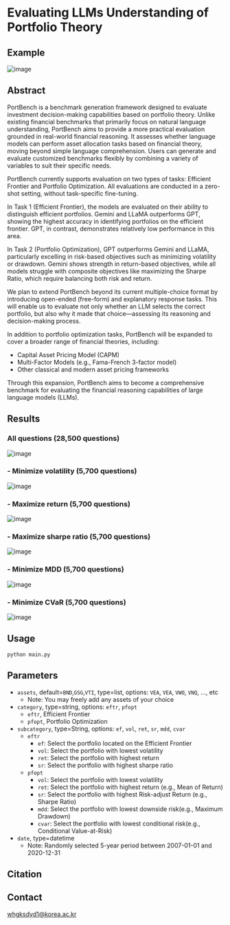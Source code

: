 # Evaluating LLMs Understanding of Portfolio Theory

## Example
![image](https://github.com/user-attachments/assets/ef894538-2b9f-4c97-93c1-77599efe40dc)

## Abstract
PortBench is a benchmark generation framework designed to evaluate investment decision-making capabilities based on portfolio theory.
Unlike existing financial benchmarks that primarily focus on natural language understanding, PortBench aims to provide a more practical evaluation grounded in real-world financial reasoning.
It assesses whether language models can perform asset allocation tasks based on financial theory, moving beyond simple language comprehension.
Users can generate and evaluate customized benchmarks flexibly by combining a variety of variables to suit their specific needs.

PortBench currently supports evaluation on two types of tasks: Efficient Frontier and Portfolio Optimization.
All evaluations are conducted in a zero-shot setting, without task-specific fine-tuning.

In Task 1 (Efficient Frontier), the models are evaluated on their ability to distinguish efficient portfolios.
Gemini and LLaMA outperforms GPT, showing the highest accuracy in identifying portfolios on the efficient frontier.
GPT, in contrast, demonstrates relatively low performance in this area.

In Task 2 (Portfolio Optimization), GPT outperforms Gemini and LLaMA, particularly excelling in risk-based objectives such as minimizing volatility or drawdown.
Gemini shows strength in return-based objectives, while all models struggle with composite objectives like maximizing the Sharpe Ratio, which require balancing both risk and return.

We plan to extend PortBench beyond its current multiple-choice format by introducing open-ended (free-form) and explanatory response tasks.
This will enable us to evaluate not only whether an LLM selects the correct portfolio, but also why it made that choice—assessing its reasoning and decision-making process.

In addition to portfolio optimization tasks, PortBench will be expanded to cover a broader range of financial theories, including:

- Capital Asset Pricing Model (CAPM)
- Multi-Factor Models (e.g., Fama-French 3-factor model)
- Other classical and modern asset pricing frameworks

Through this expansion, PortBench aims to become a comprehensive benchmark for evaluating the financial reasoning capabilities of large language models (LLMs).

## Results
### All questions (28,500 questions)
![image](https://github.com/user-attachments/assets/b6f45588-887a-470e-b5a8-7c861d708b8e)

### - Minimize volatility (5,700 questions)
![image](https://github.com/user-attachments/assets/8929dcdd-f511-472f-9cc0-45d1bf627c78)

### - Maximize return  (5,700 questions)
![image](https://github.com/user-attachments/assets/def31753-c62e-4edc-9d99-ff8b3ee0732b)

### - Maximize sharpe ratio (5,700 questions)
![image](https://github.com/user-attachments/assets/6d1455ce-a9e7-448f-9c37-88bdebe28190)

### - Minimize MDD (5,700 questions)
![image](https://github.com/user-attachments/assets/74f9cb00-42f4-4ed1-b812-344db1d8f542)

### - Minimize CVaR (5,700 questions)
![image](https://github.com/user-attachments/assets/a611fcfc-7868-4688-92a0-7534f752a52a)


## Usage
```
python main.py
```

## Parameters
- `assets`, default=`BND`,`GSG`,`VTI`, type=list, options: `VEA`, `VEA`, `VWO`, `VNQ`, ..., etc
  - Note: You may freely add any assets of your choice
- `category`, type=string, options: `eftr`, `pfopt`
  - `eftr`, Efficient Frontier
  - `pfopt`, Portfolio Optimization
- `subcategory`, type=String, options: `ef`, `vol`, `ret`, `sr`, `mdd`, `cvar`
  - `eftr`
    - `ef`: Select the portfolio located on the Efficient Frontier
    - `vol`: Select the portfolio with lowest volatility
    - `ret`: Select the portfolio with highest return
    - `sr`: Select the portfolio with highest sharpe ratio
  - `pfopt`
    - `vol`: Select the portfolio with lowest volatility
    - `ret`: Select the portfolio with highest return (e.g., Mean of Return)
    - `sr`: Select the portfolio with highest Risk-adjust Return (e.g., Sharpe Ratio)
    - `mdd`: Select the portfolio with lowest downside risk(e.g., Maximum Drawdown)
    - `cvar`: Select the portfolio with lowest conditional risk(e.g., Conditional Value-at-Risk)
- `date`, type=datetime
  - Note: Randomly selected 5-year period between 2007-01-01 and 2020-12-31

## Citation

## Contact
whgksdyd1@korea.ac.kr
